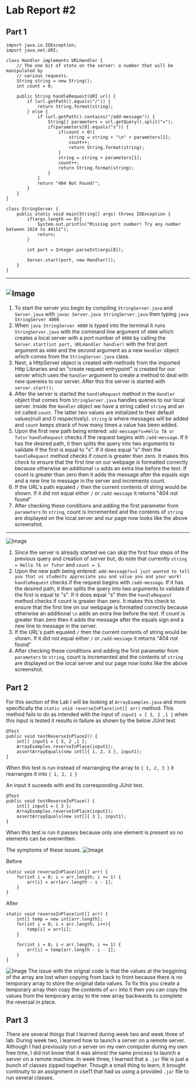 # Lab Report #2

## Part 1
```
import java.io.IOException;
import java.net.URI;

class Handler implements URLHandler {
    // The one bit of state on the server: a number that will be manipulated by
    // various requests.
    String string = new String();
    int count = 0;

    public String handleRequest(URI url) {
        if (url.getPath().equals("/")) {
            return String.format(string);
        } else {
            if (url.getPath().contains("/add-message")) {
                String[] parameters = url.getQuery().split("=");
                if(parameters[0].equals("s")) {
                    if(count > 0){
                        string = string + "\n" + parameters[1];
                        count++;
                        return String.format(string);
                    }
                    string = string + parameters[1];
                    count++;
                    return String.format(string);
                }
            }
            return "404 Not Found!";
        }
    }
}

class StringServer {
    public static void main(String[] args) throws IOException {
        if(args.length == 0){
            System.out.println("Missing port number! Try any number between 1024 to 49151");
            return;
        }

        int port = Integer.parseInt(args[0]);

        Server.start(port, new Handler());
    }
}
```
---
![Image](https://edtheegghead.github.io/cse15l-lab-reports/Screenshot%202023-01-30%20at%201.33.26%20PM.png)
---
 1. To start the server you begin by compiling `StringServer.java` and `Server.java` with `javac Server.java StringServer.java` then typing `java StringServer 4000`
 2. When `java StringServer 4000` is typed into the terminal it runs `StringServer.java` with the command line argument of `4000` which creates a local server with a port number of `4000` by calling the `Server.start(int port, URLHandler handler)` with the first port argument as `4000` and the second argument as a new `Handler` object which comes from the `StringServer.java` class.
 3. Next, a HttpServer object is created with methods from the imported Http Libraries and an "create request entrypoint" is created for our server which uses the `handler` argument to create a method to deal with new quereies to our server. After this the server is started with `server.start();`
 4. After the server is started the `handleRequest` method in the `Handler` object that comes from `StringServer.java` handles queries to our local server. Inside the `Handler` object we have a string called `string` and an int called `count`. The latter two values are initialized to their default values(null and 0 respectively). `string` is where messages will be added and `count` keeps strack of how many times a value has been added.
 5. Upon the first new path being entered: `add-message?s=Hello TA or Tutor` `handleRequest` checks if the request begins with `/add-message`. If it has the desired path, it then splits the query into two arguments to validate if the first is equal to "s". If it does equal "s" then the `handleRequest` method checks if count is greater than zero. It makes this check to ensure that the first line on our webpage is formatted correctly because otherwise an additional `\n` adds an extra line before the text. If count is greater than zero then it adds the message after the equals sign and a new line to message in the server and increments count.
 6. If the URL's path equaled `/` then the current contents of string would be shown. If it did not equal either `/` or `/add-message` it returns "404 not found"
 7. After checking these conditions and adding the first parameter from `parameters` to `string`, count is incremented and the contents of `string` are displayed on the local server and our page now looks like the above screenshot.
 ---
![Image](https://edtheegghead.github.io/cse15l-lab-reports/Screenshot%202023-01-30%20at%201.34.25%20PM.png)
 1. Since the server is already started we can skip the first four steps of the previous query and creation of server but, do note that currently `string = Hello TA or Tutor` and `count = 1`.
 2. Upon the new path being entered: `add-message?s=I just wanted to tell you that us students appreciate you and value you and your work!` `handleRequest` checks if the request begins with `/add-message`. If it has the desired path, it then splits the query into two arguments to validate if the first is equal to "s". If it does equal "s" then the `handleRequest` method checks if count is greater than zero. It makes this check to ensure that the first line on our webpage is formatted correctly because otherwise an additional `\n` adds an extra line before the text. If count is greater than zero then it adds the message after the equals sign and a new line to message in the server.
 3. If the URL's path equaled `/` then the current contents of string would be shown. If it did not equal either `/` or `/add-message` it returns "404 not found"
 4. After checking these conditions and adding the first parameter from `parameters` to `string`, count is incremented and the contents of `string` are displayed on the local server and our page now looks like the above screenshot.

## Part 2
For this section of the Lab I will be looking at `ArrayExamples.java` and more specifically the `static void reverseInPlace(int[] arr)` method. This method fails to do as intended with the input of `input1 = { 3, 2 ,1 }` when this input is tested it results in failure as shown by the below JUnit test.
```
@Test
public void testReverseInPlace2() {
    int[] input1 = { 3, 2 ,1 };
    ArrayExamples.reverseInPlace(input1);
    assertArrayEquals(new int[]{ 1, 2, 3 }, input1);
}
```
When this test is run instead of rearranging the array to `{ 1, 2, 3 }` it rearranges it into `{ 1, 2, 1 }`

An input it suceeds with and its corresponding JUnit test.
```
@Test 
public void testReverseInPlace() {
    int[] input1 = { 3 };
    ArrayExamples.reverseInPlace(input1);
    assertArrayEquals(new int[]{ 3 }, input1);
}
```
When this test is run it passes because only one element is present so no elements can be overwritten.

The symptoms of these issues.
![Image](https://edtheegghead.github.io/cse15l-lab-reports/Screenshot%202023-01-30%20at%203.04.48%20PM.png)

Before
```
static void reverseInPlace(int[] arr) {
    for(int i = 0; i < arr.length; i += 1) {
        arr[i] = arr[arr.length - i - 1];
    }
}
```
After
```
static void reverseInPlace(int[] arr) {
    int[] temp = new int[arr.length];
    for(int i = 0; i < arr.length; i++){
        temp[i] = arr[i];
    }

    for(int i = 0; i < arr.length; i += 1) {
        arr[i] = temp[arr.length - i - 1];
    }
}
```
![Image](https://edtheegghead.github.io/cse15l-lab-reports/Screenshot%202023-01-30%20at%203.07.20%20PM.png)
The issue with the orignal code is that the values at the beggining of the array are lost when copying from back to front because there is no temporary array to store the original data values. To fix this you create a temporary array then copy the contents of `arr` into it then you can copy the values from the temporary array to the new array backwards to complete the reversal in place.
## Part 3
  There are several things that I learned during week two and week three of lab. During week two, I learned how to launch a server on a remote server. Although I had previously run a server on my own computer during my own free time, I did not know that it was almost the same process to launch a server on a remote machine. In week three, I learned that a `.jar` file is just a bunch of classes zipped together. Though a small thing to learn, it brought continuity to an assignment in cse11 that had us using a provided `.jar` file to run several classes.
